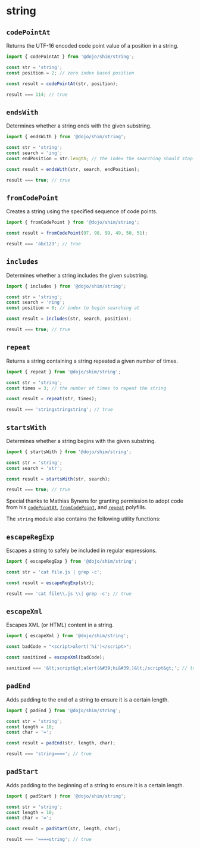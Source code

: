 # string

## `codePointAt`

Returns the UTF-16 encoded code point value of a position in a string.

```ts
import { codePointAt } from '@dojo/shim/string';

const str = 'string';
const position = 2; // zero index based position

const result = codePointAt(str, position);

result === 114; // true
```

## `endsWith`

Determines whether a string ends with the given substring.

```ts
import { endsWith } from '@dojo/shim/string';

const str = 'string';
const search = 'ing';
const endPosition = str.length; // the index the searching should stop before

const result = endsWith(str, search, endPosition);

result === true; // true
```

## `fromCodePoint`

Creates a string using the specified sequence of code points.

```ts
import { fromCodePoint } from '@dojo/shim/string';

const result = fromCodePoint(97, 98, 99, 49, 50, 51);

result === 'abc123'; // true
```

## `includes`

Determines whether a string includes the given substring.

```ts
import { includes } from '@dojo/shim/string';

const str = 'string';
const search = 'ring';
const position = 0; // index to begin searching at

const result = includes(str, search, position);

result === true; // true
```

## `repeat`

Returns a string containing a string repeated a given number of times.

```ts
import { repeat } from '@dojo/shim/string';

const str = 'string';
const times = 3; // the number of times to repeat the string

const result = repeat(str, times);

result === 'stringstringstring'; // true
```

## `startsWith`

Determines whether a string begins with the given substring.

```ts
import { startsWith } from '@dojo/shim/string';

const str = 'string';
const search = 'str';

const result = startsWith(str, search);

result === true; // true
```

Special thanks to Mathias Bynens for granting permission to adopt code from his [`codePointAt`](https://github.com/mathiasbynens/String.prototype.codePointAt), [`fromCodePoint`](https://github.com/mathiasbynens/String.fromCodePoint), and [`repeat`](https://github.com/mathiasbynens/String.prototype.repeat) polyfills.

The `string` module also contains the following utility functions:

## `escapeRegExp`

Escapes a string to safely be included in regular expressions.

```ts
import { escapeRegExp } from '@dojo/shim/string';

const str = 'cat file.js | grep -c';

const result = escapeRegExp(str);

result === 'cat file\\.js \\| grep -c'; // true

```

## `escapeXml`

Escapes XML (or HTML) content in a string.

```ts
import { escapeXml } from '@dojo/shim/string';

const badCode = "<script>alert('hi')</script>";

const sanitized = escapeXml(badCode);

sanitized === '&lt;script&gt;alert(&#39;hi&#39;)&lt;/script&gt;'; // true
```

## `padEnd`

Adds padding to the end of a string to ensure it is a certain length.

```ts
import { padEnd } from '@dojo/shim/string';

const str = 'string';
const length = 10;
const char = '=';

const result = padEnd(str, length, char);

result === 'string===='; // true
```

## `padStart`

Adds padding to the beginning of a string to ensure it is a certain length.

```ts
import { padStart } from '@dojo/shim/string';

const str = 'string';
const length = 10;
const char = '=';

const result = padStart(str, length, char);

result === '====string'; // true
```
